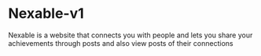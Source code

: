 # Nexable-v1
Nexable is a website that connects you with people and lets you share your achievements through posts and also view posts of their connections
